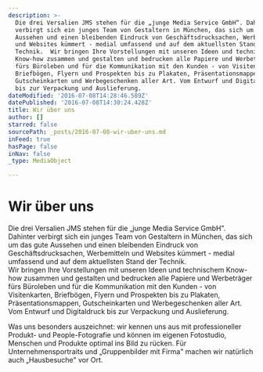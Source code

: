 ```yaml
---
description: >-
  Die drei Versalien JMS stehen für die „junge Media Service GmbH“. Dahinter
  verbirgt sich ein junges Team von Gestaltern in München, das sich um das gute
  Aussehen und einen bleibenden Eindruck von Geschäftsdrucksachen, Werbemitteln
  und Websites kümmert - medial umfassend und auf dem aktuellsten Stand der
  Technik.  Wir bringen Ihre Vorstellungen mit unseren Ideen und technischem
  Know-how zusammen und gestalten und bedrucken alle Papiere und Werbeträger
  fürs Büroleben und für die Kommunikation mit den Kunden - von Visitenkarten,
  Briefbögen, Flyern und Prospekten bis zu Plakaten, Präsentationsmappen,
  Gutscheinkarten und Werbegeschenken aller Art. Vom Entwurf und Digitaldruck
  bis zur Verpackung und Auslieferung. 
dateModified: '2016-07-08T14:28:46.589Z'
datePublished: '2016-07-08T14:30:24.428Z'
title: Wir über uns
author: []
starred: false
sourcePath: _posts/2016-07-08-wir-uber-uns.md
inFeed: true
hasPage: false
inNav: false
_type: MediaObject

---
```

# Wir über uns

Die drei Versalien JMS stehen für die „junge Media Service GmbH". Dahinter verbirgt sich ein junges Team von Gestaltern in München, das sich um das gute Aussehen und einen bleibenden Eindruck von Geschäftsdrucksachen, Werbemitteln und Websites kümmert - medial umfassend und auf dem aktuellsten Stand der Technik.   
Wir bringen Ihre Vorstellungen mit unseren Ideen und technischem Know-how zusammen und gestalten und bedrucken alle Papiere und Werbeträger fürs Büroleben und für die Kommunikation mit den Kunden - von Visitenkarten, Briefbögen, Flyern und Prospekten bis zu Plakaten, Präsentationsmappen, Gutscheinkarten und Werbegeschenken aller Art. Vom Entwurf und Digitaldruck bis zur Verpackung und Auslieferung. 

Was uns besonders auszeichnet: wir kennen uns aus mit professioneller Produkt- und People-Fotografie und können im eigenen Fotostudio, Menschen und Produkte optimal ins Bild zu rücken. Für Unternehmensportraits und „Gruppenbilder mit Firma" machen wir natürlich auch „Hausbesuche" vor Ort.